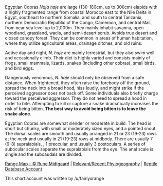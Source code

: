 Egyptian Cobras *Naja haje* are large (130-180cm, up to 300cm) elapids with a highly fragmented range from coastal Morocco east to the Nile Delta in Egypt, southeast to northern Somalia, and south to central Tanzania, northern Democratic Republic of the Congo, Cameroon, and central Mali, from near sea level up to 2,000m.  They mainly inhabit savanna, open woodland, grassland, wadis, and semi-desert scrub.  Avoids true desert and closed canopy forest.  They can be common in areas of human habitation, where they utilize agricultural areas, drainage ditches, and old ruins.  

Active day and night, *N. haje* are mainly terrestrial, but they also swim well and occasionally climb.  Their diet is highly varied and consists mainly of frogs, small mammals, lizards, snakes (including other cobras), small birds, and bird eggs.

Dangerously venomous, *N. haje* should only be observed from a safe distance.  When frightened, they often raise the forebody off the ground, spread the neck into a broad hood, hiss loudly, and might strike if the perceived aggressor does not back off.  Some individuals also briefly charge toward the perceived aggressor.  They do not need to spread a hood in order to bite.  Attempting to kill or capture a snake dramatically increases the risk of being bitten.  **The best way to avoid being bitten is to leave the snake alone.**
  
Egyptian Cobras are somewhat slender or moderate in build.  The head is short but chunky, with small or moderately sized eyes, and a pointed snout.  The dorsal scales are smooth and usually arranged in 21 or 23 (19-23) rows at the neck and usually in 21 (19-23) rows at midbody.  There are usually 7 (6-8) supralabials, , 1 preocular, and usually 3 postoculars.  A series of subocular scales separate the supralabials from the eye.  The anal scale is single and the subcaudals are divided.

[Range Map - © Rune Midtgaard](https://repfocus.dk/maps1/TAX/Serpentes/Elapidae_1/Naja_haje_map.html)  |  [Relevant/Recent Phylogeography](https://www.mapress.com/zootaxa/2009/f/zt02236p025.pdf)  |  [Reptile Database Account](https://reptile-database.reptarium.cz/species?genus=Naja&species=haje)

This short account was written by /u/fairlyorange